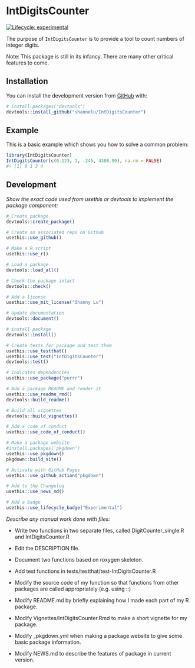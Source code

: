 
<!-- README.md is generated from README.Rmd. Please edit that file -->

# IntDigitsCounter

<!-- badges: start -->

[![Lifecycle:
experimental](https://img.shields.io/badge/lifecycle-experimental-orange.svg)](https://www.tidyverse.org/lifecycle/#experimental)
<!-- badges: end -->

The purpose of `IntDigitsCounter` is to provide a tool to count numbers
of integer digits.

Note: This package is still in its infancy. There are many other
critical features to come.

## Installation

You can install the development version from
[GitHub](https://github.com/) with:

``` r
# install.packages("devtools")
devtools::install_github("shannelu/IntDigitsCounter")
```

## Example

This is a basic example which shows you how to solve a common problem:

``` r
library(IntDigitsCounter)
IntDigitsCounter(c(0.123, 1, -245, 4308.99), na.rm = FALSE)
#> [1] 0 1 3 4
```

## Development

*Show the exact code used from usethis or devtools to implement the
package component:*

``` r
# Create package
devtools::create_package()

# Create an associated repo on Github
usethis::use_github()

# Make a R script
usethis::use_r()

# Load a package
devtools::load_all()

# Check the package intact
devtools::check()

# Add a license
usethis::use_mit_license("Shanny Lu")

# Update documentation
devtools::document()

# install package
devtools::install()

# Create tests for package and test them
usethis::use_testthat()
usethis::use_test("IntDigitsCounter")
devtools::test()

# Indicates dependencies
usethis::use_package("purrr")

# Add a package README and render it
usethis::use_readme_rmd()
devtools::build_readme()

# Build all vignettes
devtools::build_vignettes()

# Add a code of conduct
usethis::use_code_of_conduct()

# Make a package website
#install.packages('pkgdown')
usethis::use_pkgdown()
pkgdown::build_site()

# Activate with GitHub Pages
usethis::use_github_action("pkgdown")

# Add to the Changelog
usethis::use_news_md()

# Add a badge
usethis::use_lifecycle_badge("Experimental")
```

*Describe any manual work done with files:*

  - Write two functions in two separate files, called
    DigitCounter\_single.R and IntDigitsCounter.R

  - Edit the DESCRIPTION file.

  - Document two functions based on roxygen skeleton.

  - Add test functions in tests/testthat/test-IntDigitsCounter.R

  - Modify the source code of my function so that functions from other
    packages are called appropriately (e.g. using ::)

  - Modify README.md by briefly explaining how I made each part of my R
    package.

  - Modify Vignettes/IntDigitsCounter.Rmd to make a short vignette for
    my package.

  - Modify \_pkgdown.yml when making a package website to give some
    basic package information.

  - Modify NEWS.md to describe the features of package in current
    version.
